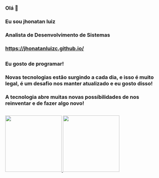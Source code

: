 ### Olá 👋
### Eu sou jhonatan luiz
### Analista de Desenvolvimento de Sistemas
### https://jhonatanluizc.github.io/
##
### Eu gosto de programar!
### Novas tecnologias estão surgindo a cada dia, e isso é muito legal, é um desafio nos manter atualizado e eu gosto disso!
### A tecnologia abre muitas novas possíbilidades de nos reinventar e de fazer algo novo!
##

<a href="https://github.com/jhonatanluizc">
    <img height="180em" src="https://github-readme-stats.vercel.app/api?username=jhonatanluizc&show_icons=true&theme=dracula&include_all_commits=true&count_private=true"/>
    <img height="180em" src="https://github-readme-stats.vercel.app/api/top-langs/?username=jhonatanluizc&layout=compact&langs_count=7&theme=dracula"/>
</a>
